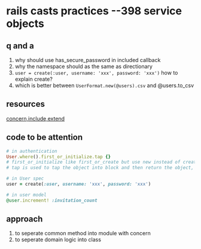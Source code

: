 # rails casts practices --398 service objects

## q and a
1. why should use has_secure_password in included callback
2. why the namespace should as the same as directionary
3. `user = create(:user, username: 'xxx', password: 'xxx')` how to explain create?
4. which is better between `UserFormat.new(@users).csv` and @users.to_csv

## resources
[concern,include,extend](http://www.zhlwish.com/2012/07/23/rails-activesupport-concern/)

## code to be attention

```ruby
# in authentication
User.where().first_or_initialize.tap {}
# first_or_initialize like first_or_create but use new instead of create
# tap is used to tap the object into block and then return the object, most use in method chain

# in User spec
user = create(:user, username: 'xxx', password: 'xxx')

# in user model
@user.increment! :invitation_count
```

## approach
1. to seperate common method into module with concern
2. to seperate domain logic into class
